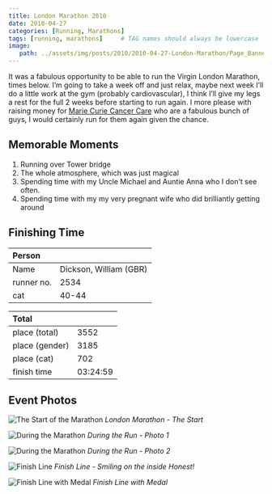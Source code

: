 ```yaml
---
title: London Marathon 2010
date: 2010-04-27
categories: [Running, Marathons]
tags: [running, marathons]     # TAG names should always be lowercase
image:
   path: ../assets/img/posts/2010/2010-04-27-London-Marathon/Page_Banner.webp
---
```


It was a fabulous opportunity to be able to run the Virgin London Marathon, times below. I’m going to take a week off and just relax, maybe next week I’ll do a little work at the gym (probably cardiovascular), I think I’ll give my legs a rest for the full 2 weeks before starting to run again.
I more please with raising money for [Marie Curie Cancer Care](https://www.mariecurie.org.uk/) who are a fabulous bunch of guys, I would certainly run for them again given the chance.

## Memorable Moments

1. Running over Tower bridge
2. The whole atmosphere, which was just magical
3. Spending time with my Uncle Michael and Auntie Anna who I don't see often.
4. Spending time with my my very pregnant wife who did brilliantly getting around

## Finishing Time

| Person     |                         |
| :--------- | :---------------------- |
| Name       | Dickson, William (GBR)  |
| runner no. | 2534                    |
| cat        | 40-44                   |

| Total          |          |
| :------------- | :------- |
| place (total)  | 3552     |
| place (gender) | 3185     |
| place (cat)    | 702      |
| finish time    | 03:24:59 |

## Event Photos

![The Start of the Marathon](../assets/img/posts/2010/2010-04-27-London-Marathon/The_Start.webp)
_London Marathon - The Start_

![During the Marathon](../assets/img/posts/2010/2010-04-27-London-Marathon/During_Run.webp)
_During the Run - Photo 1_

![During the Marathon](../assets/img/posts/2010/2010-04-27-London-Marathon/During_Run_2.webp)
_During the Run - Photo 2_

![Finish Line](../assets/img/posts/2010/2010-04-27-London-Marathon/Finish_Line.webp)
_Finish Line - Smiling on the inside Honest!_

![Finish Line with Medal](../assets/img/posts/2010/2010-04-27-London-Marathon/Finish_with_medal.webp)
_Finish Line with Medal_
